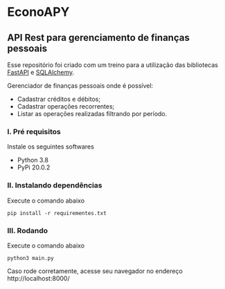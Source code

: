 # EconoAPY
## API Rest para gerenciamento de finanças pessoais
Esse repositório foi criado com um treino para a utilização das bibliotecas [FastAPI](https://https://fastapi.tiangolo.com/) e [SQLAlchemy](https://https://www.sqlalchemy.org/).

Gerenciador de finanças pessoais onde é possível:
- Cadastrar créditos e débitos;
- Cadastrar operações recorrentes;
- Listar as operações realizadas filtrando por período.

### I. Pré requisitos
Instale os seguintes softwares

- Python 3.8
- PyPi 20.0.2

### II. Instalando dependências
Execute o comando abaixo

`pip install -r requirementes.txt`

### III. Rodando
Execute o comando abaixo

`python3 main.py`

Caso rode corretamente, acesse seu navegador no endereço http://localhost:8000/